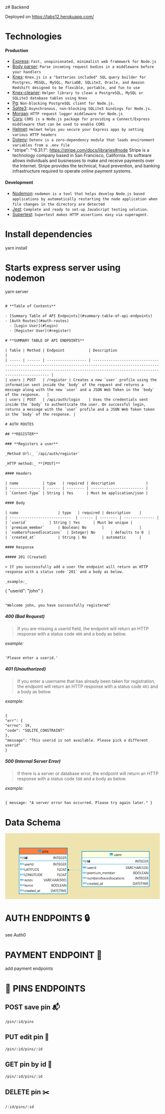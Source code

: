 z# Backend

Deployed on https://labs12.herokuapp.com/

# **Technologies**

#### Production

- [Express](https://www.npmjs.com/package/express): `Fast, unopinionated, minimalist web framework for Node.js`
- [Body parser](https://www.npmjs.com/package/body-parser): `Parse incoming request bodies in a middleware before your handlers`
- [Knex](https://www.npmjs.com/package/knex): `Knex.js is a "batteries included" SQL query builder for Postgres, MSSQL, MySQL, MariaDB, SQLite3, Oracle, and Amazon Redshift designed to be flexible, portable, and fun to use`
- [Knex-cleaner](https://www.npmjs.com/package/knex-cleaner): `Helper library to clean a PostgreSQL, MySQL or SQLite3 database tables using Knex`
- [Pg](https://www.npmjs.com/package/pg): `Non-blocking PostgreSQL client for Node.js.`
- [Sqlite3](https://www.npmjs.com/package/sqlite3): `Asynchronous, non-blocking SQLite3 bindings for Node.js.`
- [Morgan](https://www.npmjs.com/package/morgan): `HTTP request logger middleware for Node.js`
- [Cors](https://www.npmjs.com/package/cors): `CORS is a Node.js package for providing a Connect/Express middleware that can be used to enable CORS`
- [Helmet](https://www.npmjs.com/package/helmet): `Helmet helps you secure your Express apps by setting various HTTP headers`
- [Dotenv](https://www.npmjs.com/package/dotenv): `Dotenv is a zero-dependency module that loads environment variables from a .env file`
- "stripe": "^6.31.1": https://stripe.com/docs/libraries#node Stripe is a technology company based in San Francisco, California. Its software allows individuals and businesses to make and receive payments over the Internet. Stripe provides the technical, fraud prevention, and banking infrastructure required to operate online payment systems. 

#### Development

- [Nodemon](https://www.npmjs.com/package/nodemon): `nodemon is a tool that helps develop Node.js based applications by automatically restarting the node application when file changes in the directory are detected`
- [Jest](https://www.npmjs.com/package/jest): `Complete and ready to set-up JavaScript testing solution.`
- [Supertest](https://www.npmjs.com/package/supertest): `Supertest makes HTTP assertions easy via superagent.`

# Install dependencies
yarn install

# Starts express server using nodemon
yarn server
```

# **Table of Contents**

- [Summary Table of API Endpoints](#summary-table-of-api-endpoints)
- [Auth Routes](#auth-routes)
  - [Login User](#login)
  - [Register User](#register)

# **SUMMARY TABLE OF API ENDPOINTS**

| Table | Method | Endpoint           | Description                                                                                                                                                                                    |
| ----- | ------ | ------------------ | ---------------------------------------------------------------------------------------------------------------------------------------------------------------------------------------------- |
| users | POST   | /register | Creates a new `user` profile using the information sent inside the `body` of the request and returns a message along with the new `user` and a JSON Web Token in the `body` of the response.   |
| users | POST   | /api/auth/login    | Uses the credentials sent inside the `body` to authenticate the user. On successful login, returns a message with the `user` profile and a JSON Web Token token in the `body` of the response. |

# AUTH ROUTES

## **REGISTER**

### **Registers a user**

_Method Url:_ `/api/auth/register`

_HTTP method:_ **[POST]**

#### Headers

| name           | type   | required | description              |
| -------------- | ------ | -------- | ------------------------ |
| `Content-Type` | String | Yes      | Must be application/json |

#### Body

| name       		 	| type   | required | description    |
| ---------------------------- 	| ------ | -------- | -------------- |
| `userid` 	 	 	| String | Yes      | Must be unique |
| `premium_member` 	 	| Boolean| No       |                |
| `numberofsavedlocations` 	| Integer| No       | defaults to 0  |
| `created_at` 	 		| String | No       | automatic      |

#### Response

##### 201 (Created)

> If you successfully add a user the endpoint will return an HTTP response with a status code `201` and a body as below.

_example:_

```

{
  "userid": "john"
}

```

"Welcome john, you have successfully registered"

```

##### 400 (Bad Request)

> If you are missing a userid field, the endpoint will return an HTTP response with a status code `400` and a body as below.

_example:_

```

'Please enter a userid.'

```

##### 401 (Unauthorized)

> If you enter a username that has already been taken for registration, the endpoint will return an HTTP response with a status code `401` and a body as below.

_example:_

```

{
"err": {
"errno": 19,
"code": "SQLITE_CONSTRAINT"
},
"message": "This userid is not available. Please pick a different userid"
}

```

##### 500 (Internal Server Error)

> If there is a server or database error, the endpoint will return an HTTP response with a status code `500` and a body as below.

_example:_

```

{ message: "A server error has occurred. Please try again later." }

```



# Data Schema
![Data Schema](./schema..png)

# AUTH ENDPOINTS 🔒

see Auth0

# PAYMENT ENDPOINT 💸

add payment endpoints

# 📌 PINS ENDPOINTS

## POST save pin 📬 
`/pin/:id/pins`

## PUT edit pin 🔨 
`/pin/:id/pins/:id`

## GET pin by id 🎯 
`/pin/:id/pins/:id`

## DELETE pin ✂️ 
`/:id/pins/:id`
